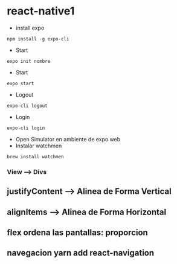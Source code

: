 # react-native1
- install expo
```
npm install -g expo-cli
```
- Start
```
expo init nombre
```
- Start
```
expo start
```

- Logout
```
expo-cli logout
```
- Login
```
expo-cli login
```
- Open Simulator en ambiente de expo web
- Instalar watchmen
```
brew install watchmen
```
### View --> Divs
## justifyContent --> Alinea de Forma Vertical
## alignItems  --> Alinea de Forma Horizontal
## flex ordena las pantallas: proporcion
## navegacion yarn add react-navigation


